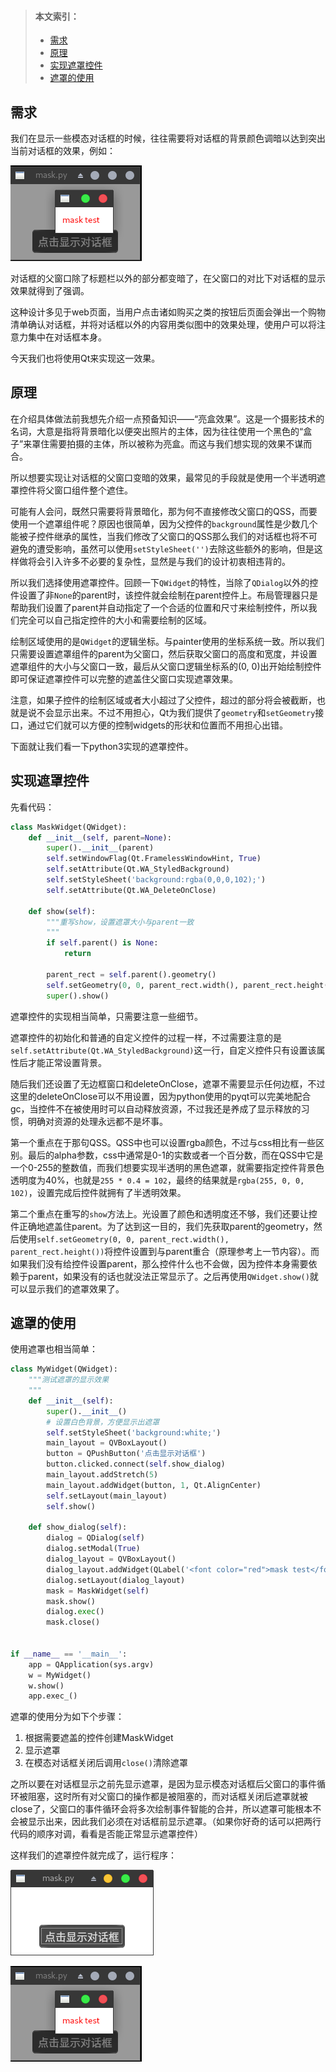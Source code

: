 <blockquote id="bookmark">
  <h4>本文索引：</h4>
  <ul>
    <li><a href="#requirement">需求</a></li>
    <li><a href="#principle">原理</a></li>
    <li><a href="#implement">实现遮罩控件</a></li>
    <li><a href="#using">遮罩的使用</a></li>
  </ul>
</blockquote>

<h2 id="requirement">需求</h2>
我们在显示一些模态对话框的时候，往往需要将对话框的背景颜色调暗以达到突出当前对话框的效果，例如：

![突出对话框](../../images/mask-widget/mask1.png)

对话框的父窗口除了标题栏以外的部分都变暗了，在父窗口的对比下对话框的显示效果就得到了强调。

这种设计多见于web页面，当用户点击诸如购买之类的按钮后页面会弹出一个购物清单确认对话框，并将对话框以外的内容用类似图中的效果处理，使用户可以将注意力集中在对话框本身。

今天我们也将使用Qt来实现这一效果。

<h2 id="principle">原理</h2>
在介绍具体做法前我想先介绍一点预备知识——“亮盒效果”。这是一个摄影技术的名词，大意是指将背景暗化以便突出照片的主体，因为往往使用一个黑色的“盒子”来罩住需要拍摄的主体，所以被称为亮盒。而这与我们想实现的效果不谋而合。

所以想要实现让对话框的父窗口变暗的效果，最常见的手段就是使用一个半透明遮罩控件将父窗口组件整个遮住。

可能有人会问，既然只需要将背景暗化，那为何不直接修改父窗口的QSS，而要使用一个遮罩组件呢？原因也很简单，因为父控件的`background`属性是少数几个能被子控件继承的属性，当我们修改了父窗口的QSS那么我们的对话框也将不可避免的遭受影响，虽然可以使用`setStyleSheet('')`去除这些额外的影响，但是这样做将会引入许多不必要的复杂性，显然是与我们的设计初衷相违背的。

所以我们选择使用遮罩控件。回顾一下`QWidget`的特性，当除了`QDialog`以外的控件设置了非`None`的parent时，该控件就会绘制在parent控件上。布局管理器只是帮助我们设置了parent并自动指定了一个合适的位置和尺寸来绘制控件，所以我们完全可以自己指定控件的大小和需要绘制的区域。

绘制区域使用的是`QWidget`的逻辑坐标。与painter使用的坐标系统一致。所以我们只需要设置遮罩组件的parent为父窗口，然后获取父窗口的高度和宽度，并设置遮罩组件的大小与父窗口一致，最后从父窗口逻辑坐标系的(0, 0)出开始绘制控件即可保证遮罩控件可以完整的遮盖住父窗口实现遮罩效果。

注意，如果子控件的绘制区域或者大小超过了父控件，超过的部分将会被截断，也就是说不会显示出来。不过不用担心，Qt为我们提供了`geometry`和`setGeometry`接口，通过它们就可以方便的控制widgets的形状和位置而不用担心出错。

下面就让我们看一下python3实现的遮罩控件。

<h2 id="implement">实现遮罩控件</h2>
先看代码：

```python
class MaskWidget(QWidget):
    def __init__(self, parent=None):
        super().__init__(parent)
        self.setWindowFlag(Qt.FramelessWindowHint, True)
        self.setAttribute(Qt.WA_StyledBackground)
        self.setStyleSheet('background:rgba(0,0,0,102);')
        self.setAttribute(Qt.WA_DeleteOnClose)

    def show(self):
        """重写show，设置遮罩大小与parent一致
        """
        if self.parent() is None:
            return

        parent_rect = self.parent().geometry()
        self.setGeometry(0, 0, parent_rect.width(), parent_rect.height())
        super().show()
```

遮罩控件的实现相当简单，只需要注意一些细节。

遮罩控件的初始化和普通的自定义控件的过程一样，不过需要注意的是`self.setAttribute(Qt.WA_StyledBackground)`这一行，自定义控件只有设置该属性后才能正常设置背景。

随后我们还设置了无边框窗口和deleteOnClose，遮罩不需要显示任何边框，不过这里的deleteOnClose可以不用设置，因为python使用的pyqt可以完美地配合gc，当控件不在被使用时可以自动释放资源，不过我还是养成了显示释放的习惯，明确对资源的处理永远都不是坏事。

第一个重点在于那句QSS。QSS中也可以设置rgba颜色，不过与css相比有一些区别。最后的alpha参数，css中通常是0-1的实数或者一个百分数，而在QSS中它是一个0-255的整数值，而我们想要实现半透明的黑色遮罩，就需要指定控件背景色透明度为40%，也就是`255 * 0.4 = 102`，最终的结果就是`rgba(255, 0, 0, 102)`，设置完成后控件就拥有了半透明效果。

第二个重点在重写的`show`方法上。光设置了颜色和透明度还不够，我们还要让控件正确地遮盖住parent。为了达到这一目的，我们先获取parent的geometry，然后使用`self.setGeometry(0, 0, parent_rect.width(), parent_rect.height())`将控件设置到与parent重合（原理参考上一节内容）。而如果我们没有给控件设置parent，那么控件什么也不会做，因为控件本身需要依赖于parent，如果没有的话也就没法正常显示了。之后再使用`QWidget.show()`就可以显示我们的遮罩效果了。

<h2 id="using">遮罩的使用</h2>
使用遮罩也相当简单：

```python
class MyWidget(QWidget):
    """测试遮罩的显示效果
    """
    def __init__(self):
        super().__init__()
        # 设置白色背景，方便显示出遮罩
        self.setStyleSheet('background:white;')
        main_layout = QVBoxLayout()
        button = QPushButton('点击显示对话框')
        button.clicked.connect(self.show_dialog)
        main_layout.addStretch(5)
        main_layout.addWidget(button, 1, Qt.AlignCenter)
        self.setLayout(main_layout)
        self.show()

    def show_dialog(self):
        dialog = QDialog(self)
        dialog.setModal(True)
        dialog_layout = QVBoxLayout()
        dialog_layout.addWidget(QLabel('<font color="red">mask test</font>'))
        dialog.setLayout(dialog_layout)
        mask = MaskWidget(self)
        mask.show()
        dialog.exec()
        mask.close()


if __name__ == '__main__':
    app = QApplication(sys.argv)
    w = MyWidget()
    w.show()
    app.exec_()
```

遮罩的使用分为如下个步骤：

1. 根据需要遮盖的控件创建MaskWidget
2. 显示遮罩
3. 在模态对话框关闭后调用`close()`清除遮罩

之所以要在对话框显示之前先显示遮罩，是因为显示模态对话框后父窗口的事件循环被阻塞，这时所有对父窗口的操作都是被阻塞的，而对话框关闭后遮罩就被close了，父窗口的事件循环会将多次绘制事件智能的合并，所以遮罩可能根本不会被显示出来，因此我们必须在对话框前显示遮罩。（如果你好奇的话可以把两行代码的顺序对调，看看是否能正常显示遮罩控件）

这样我们的遮罩控件就完成了，运行程序：

![normal-dialog](../../images/mask-widget/mask2.png)

![MaskWidget](../../images/mask-widget/mask1.png)
